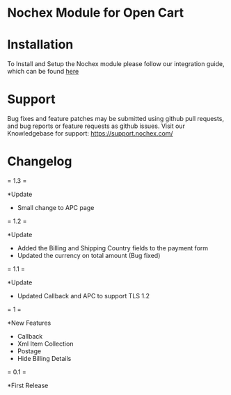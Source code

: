 Nochex Module for Open Cart
============

Installation
=====================
To Install and Setup the Nochex module please follow our integration guide, which can be found <a href="https://support.nochex.com/kb/faq.php?id=146">here</a> 

Support
=====================
Bug fixes and feature patches may be submitted using github pull requests, and bug reports or feature requests as github issues.
Visit our Knowledgebase for support: https://support.nochex.com/ 

Changelog
=====================

= 1.3 =

  *Update
  - Small change to APC page
  
= 1.2 =

  *Update
  - Added the Billing and Shipping Country fields to the payment form
  - Updated the currency on total amount (Bug fixed)

= 1.1 =
  
  *Update
  - Updated Callback and APC to support TLS 1.2

= 1 =
 
 *New Features
 
  - Callback
  - Xml Item Collection
  - Postage
  - Hide Billing Details

= 0.1 =

*First Release
